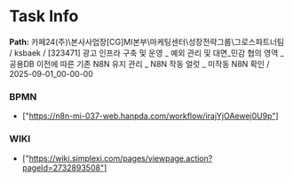 # Task Info

**Path:** 카페24(주)\본사사업장\[CG]MI본부\마케팅센터\성장전략그룹\그로스파트너팀 / ksbaek / [323471] 광고 인프라 구축 및 운영 _ 예외 관리 및 대면_민감 협의 영역 _ 공용DB 이전에 따른 기존 N8N 유지 관리 _ N8N 작동 얼럿 _ 미작동 N8N 확인 / 2025-09-01_00-00-00

### BPMN
- ["https://n8n-mi-037-web.hanpda.com/workflow/irajYjOAewej0U9p"]

### WIKI
- ["https://wiki.simplexi.com/pages/viewpage.action?pageId=2732893508"]

